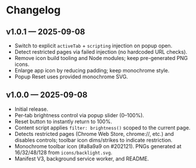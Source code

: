 # Changelog

## v1.0.1 — 2025-09-08
- Switch to explicit `activeTab` + `scripting` injection on popup open.
- Detect restricted pages via failed injection (no hardcoded URL checks).
- Remove icon build tooling and Node modules; keep pre-generated PNG icons.
- Enlarge app icon by reducing padding; keep monochrome style.
- Popup Reset uses provided monochrome SVG.

## v1.0.0 — 2025-09-08
- Initial release.
- Per‑tab brightness control via popup slider (0–100%).
- Reset button to instantly return to 100%.
- Content script applies `filter: brightness()` scoped to the current page.
- Detects restricted pages (Chrome Web Store, chrome://, etc.) and disables controls; toolbar icon dims/strikes to indicate restriction.
- Monochrome toolbar icon (#a8a9a9 on #202121). PNGs generated at 16/32/48/128 from `icons/backlight.svg`.
- Manifest V3, background service worker, and README.
